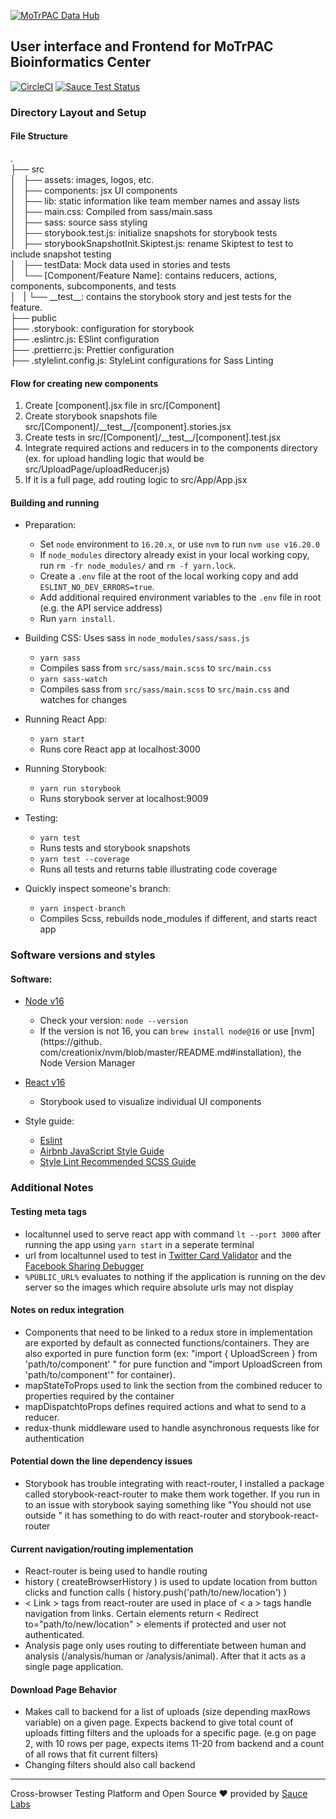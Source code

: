 [![MoTrPAC Data Hub](/src/assets/logo-motrpac.png)](https://motrpac-data.org)

**User interface and Frontend for MoTrPAC Bioinformatics Center**
---
[![CircleCI](https://circleci.com/gh/MoTrPAC/motrpac-frontend.svg?style=svg)](https://circleci.com/gh/MoTrPAC/motrpac-frontend)
[![Sauce Test Status](https://saucelabs.com/buildstatus/motrpac-developers)](https://app.saucelabs.com/u/motrpac-developers)

### Directory Layout and Setup

#### File Structure

.  
├── src  
│   ├── assets: images, logos, etc.  
│   ├── components: jsx UI components  
│   ├── lib: static information like team member names and assay lists  
│   ├── main.css: Compiled from sass/main.sass  
│   ├── sass: source sass styling  
│   ├── storybook.test.js: initialize snapshots for storybook tests  
│   ├── storybookSnapshotInit.Skiptest.js: rename Skiptest to test to include snapshot testing  
│   ├── testData: Mock data used in stories and tests  
│   └── \[Component/Feature Name\]: contains reducers, actions, components, subcomponents, and tests  
│   |   └── \_\_test\_\_: contains the storybook story and jest tests for the feature.  
├── public  
├── .storybook: configuration for storybook  
├── .eslintrc.js: ESlint configuration  
├── .prettierrc.js: Prettier configuration  
├── .stylelint.config.js: StyleLint configurations for Sass Linting

#### Flow for creating new components
  1. Create \[component\].jsx file in src/\[Component\]
  2. Create storybook snapshots file src/\[Component\]/\_\_test\_\_/\[component\].stories.jsx
  3. Create tests in src/\[Component\]/\_\_test\_\_/\[component\].test.jsx
  4. Integrate required actions and reducers in to the components directory (ex. for upload handling logic that would be src/UploadPage/uploadReducer.js)
  5. If it is a full page, add routing logic to src/App/App.jsx

#### Building and running

 * Preparation:
   - Set `node` environment to `16.20.x`, or use `nvm` to run `nvm use v16.20.0`
   - If `node_modules` directory already exist in your local working copy, run `rm -fr node_modules/` and `rm -f yarn.lock`.
   - Create a `.env` file at the root of the local working copy and add `ESLINT_NO_DEV_ERRORS=true`.
   - Add additional required environment variables to the `.env` file in root (e.g. the API service address)
   - Run `yarn install`.

 * Building CSS: Uses sass in `node_modules/sass/sass.js`
   - `yarn sass`
   - Compiles sass from `src/sass/main.scss` to `src/main.css`
   - `yarn sass-watch`
   - Compiles sass from `src/sass/main.scss` to `src/main.css` and watches for changes

 * Running React App:
   - `yarn start`
   - Runs core React app at localhost:3000

 * Running Storybook:
   - `yarn run storybook`
   - Runs storybook server at localhost:9009

 * Testing:
   - `yarn test`
   - Runs tests and storybook snapshots
   - `yarn test --coverage`
   - Runs all tests and returns table illustrating code coverage

 * Quickly inspect someone's branch:
   - `yarn inspect-branch`
   - Compiles Scss, rebuilds node_modules if different, and starts react app

### Software versions and styles

#### Software:

 * [Node v16](https://github.com/nodejs/Release)
     - Check your version: `node --version`
     - If the version is not 16, you can `brew install node@16` or use [nvm](https://github.
       com/creationix/nvm/blob/master/README.md#installation), the Node Version Manager
     
 * [React v16](https://reactjs.org/versions)
     - Storybook used to visualize individual UI components

 * Style guide:
     - [Eslint](https://github.com/eslint/eslint) 
     - [Airbnb JavaScript Style Guide](https://github.com/airbnb/javascript)
     - [Style Lint Recommended SCSS Guide](https://github.com/stylelint/stylelint-config-recommended)

### Additional Notes

#### Testing meta tags
 - localtunnel used to serve react app with command `lt --port 3000` after running the app using `yarn start` in a seperate terminal
 - url from localtunnel used to test in [Twitter Card Validator](https://cards-dev.twitter.com/validator)  and the [Facebook Sharing Debugger](https://developers.facebook.com/tools/debug/sharing/)
 - `%PUBLIC_URL%` evaluates to nothing if the application is running on the dev server so the images which require absolute urls may not display

#### Notes on redux integration
 - Components that need to be linked to a redux store in implementation are exported by default as connected functions/containers. They are also exported in pure function form (ex: "import { UploadScreen } from 'path/to/component' " for pure function and "import UploadScreen from 'path/to/component'" for container).
 - mapStateToProps used to link the section from the combined reducer to properties required by the container
 - mapDispatchtoProps defines required actions and what to send to a reducer.
 - redux-thunk middleware used to handle asynchronous requests like for authentication

#### Potential down the line dependency issues
  - Storybook has trouble integrating with react-router, I installed a package called storybook-react-router to make them work together. If you run in to an issue with storybook saying something like "You should not use <Link > outside <Router >" it has something to do with react-router and storybook-react-router

#### Current navigation/routing implementation
  - React-router is being used to handle routing
  - history ( createBrowserHistory ) is used to update location from button clicks and function calls ( history.push('path/to/new/location') )
  - \< Link > tags  from react-router are used in place of \< a > tags handle navigation from links. Certain elements return \< Redirect to="path/to/new/location" > elements if protected and user not authenticated.
  - Analysis page only uses routing to differentiate between human and analysis (/analysis/human or /analysis/animal). After that it acts as a single page application.

#### Download Page Behavior
  - Makes call to backend for a list of uploads (size depending maxRows variable) on a given page. Expects backend to give total count of uploads fitting filters and the uploads for a specific page. (e.g on page 2, with 10 rows per page, expects items 11-20  from backend and a count of all  rows that fit current filters)
  - Changing filters should also call backend

---

Cross-browser Testing Platform and Open Source ❤️ provided by [Sauce Labs][homepage]

[homepage]: https://saucelabs.com
